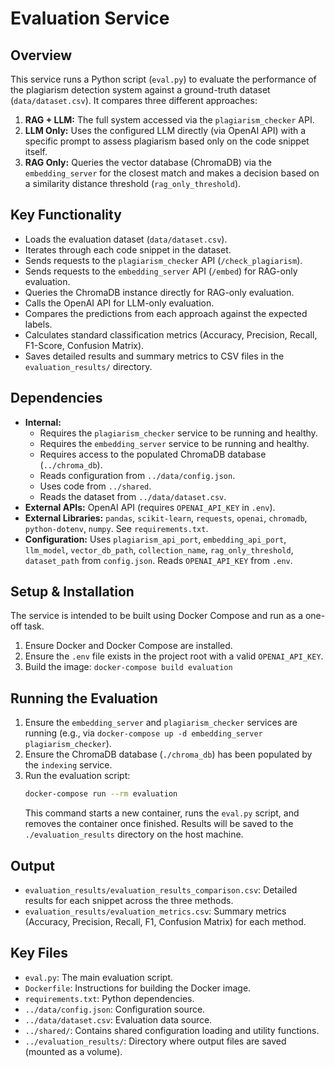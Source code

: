 # Evaluation Service

## Overview

This service runs a Python script (`eval.py`) to evaluate the performance of the plagiarism detection system against a ground-truth dataset (`data/dataset.csv`). It compares three different approaches:

1.  **RAG + LLM:** The full system accessed via the `plagiarism_checker` API.
2.  **LLM Only:** Uses the configured LLM directly (via OpenAI API) with a specific prompt to assess plagiarism based only on the code snippet itself.
3.  **RAG Only:** Queries the vector database (ChromaDB) via the `embedding_server` for the closest match and makes a decision based on a similarity distance threshold (`rag_only_threshold`).

## Key Functionality

-   Loads the evaluation dataset (`data/dataset.csv`).
-   Iterates through each code snippet in the dataset.
-   Sends requests to the `plagiarism_checker` API (`/check_plagiarism`).
-   Sends requests to the `embedding_server` API (`/embed`) for RAG-only evaluation.
-   Queries the ChromaDB instance directly for RAG-only evaluation.
-   Calls the OpenAI API for LLM-only evaluation.
-   Compares the predictions from each approach against the expected labels.
-   Calculates standard classification metrics (Accuracy, Precision, Recall, F1-Score, Confusion Matrix).
-   Saves detailed results and summary metrics to CSV files in the `evaluation_results/` directory.

## Dependencies

-   **Internal:**
    -   Requires the `plagiarism_checker` service to be running and healthy.
    -   Requires the `embedding_server` service to be running and healthy.
    -   Requires access to the populated ChromaDB database (`../chroma_db`).
    -   Reads configuration from `../data/config.json`.
    -   Uses code from `../shared`.
    -   Reads the dataset from `../data/dataset.csv`.
-   **External APIs:** OpenAI API (requires `OPENAI_API_KEY` in `.env`).
-   **External Libraries:** `pandas`, `scikit-learn`, `requests`, `openai`, `chromadb`, `python-dotenv`, `numpy`. See `requirements.txt`.
-   **Configuration:** Uses `plagiarism_api_port`, `embedding_api_port`, `llm_model`, `vector_db_path`, `collection_name`, `rag_only_threshold`, `dataset_path` from `config.json`. Reads `OPENAI_API_KEY` from `.env`.

## Setup & Installation

The service is intended to be built using Docker Compose and run as a one-off task.

1.  Ensure Docker and Docker Compose are installed.
2.  Ensure the `.env` file exists in the project root with a valid `OPENAI_API_KEY`.
3.  Build the image: `docker-compose build evaluation`

## Running the Evaluation

1.  Ensure the `embedding_server` and `plagiarism_checker` services are running (e.g., via `docker-compose up -d embedding_server plagiarism_checker`).
2.  Ensure the ChromaDB database (`./chroma_db`) has been populated by the `indexing` service.
3.  Run the evaluation script:
    ```bash
    docker-compose run --rm evaluation
    ```
    This command starts a new container, runs the `eval.py` script, and removes the container once finished. Results will be saved to the `./evaluation_results` directory on the host machine.

## Output

-   `evaluation_results/evaluation_results_comparison.csv`: Detailed results for each snippet across the three methods.
-   `evaluation_results/evaluation_metrics.csv`: Summary metrics (Accuracy, Precision, Recall, F1, Confusion Matrix) for each method.

## Key Files

-   `eval.py`: The main evaluation script.
-   `Dockerfile`: Instructions for building the Docker image.
-   `requirements.txt`: Python dependencies.
-   `../data/config.json`: Configuration source.
-   `../data/dataset.csv`: Evaluation data source.
-   `../shared/`: Contains shared configuration loading and utility functions.
-   `../evaluation_results/`: Directory where output files are saved (mounted as a volume).
